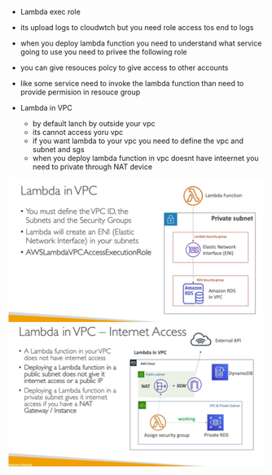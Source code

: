 

- Lambda exec role
- its upload logs to cloudwtch but you need role access tos end to logs
- when you deploy lambda function you need to understand what service going to use you need to privee the following role
- you can give resouces polcy to give access to other accounts
- like some service need to invoke the lambda function than need to provide permision in resouce group


- Lambda in VPC
    - by default lanch by outside your vpc
    - its cannot access yoru vpc
    - if you want lambda to your vpc you need to define the vpc and subnet and sgs
    - when you deploy lambda function in vpc doesnt have inteernet you need to private through NAT device

<img src="img/3.1.png" />

<img src="img/3.2.png" />


